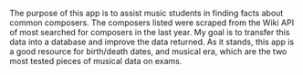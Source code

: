 The purpose of this app is to assist music students in finding facts about common composers. The composers listed were scraped from the Wiki API of most searched for composers in the last year. My goal is to transfer this data into a database and improve the data returned. As it stands, this app is a good resource for birth/death dates, and musical era, which are the two most tested pieces of musical data on exams. 
